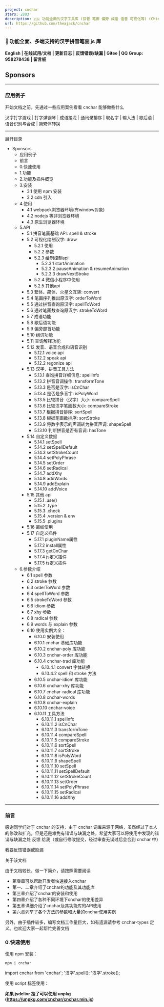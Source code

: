 ```yaml
---
project: cnchar
stars: 2883
description: 🇨🇳 功能全面的汉字工具库 (拼音 笔画 偏旁 成语 语音 可视化等) (Chinese character util)
url: https://github.com/theajack/cnchar
---
```


### 🚀 功能全面、多端支持的汉字拼音笔画 js 库

**English | 在线试用/文档 | 更新日志 | 反馈错误/缺漏 | Gitee | QQ Group: 958278438 | 留言板**

Sponsors
--------

* * *

### 应用例子

开始文档之前，先通过一些应用案例看看 cnchar 能够做些什么

汉字打字游戏 | 打字弹钢琴 | 成语接龙 | 通讯录排序 | 取名字 | 输入法 | 歇后语 | 语音识别与合成 | 简繁体转换

* * *

展开目录

-   Sponsors
    -   应用例子
    -   前言
    -   0.快速使用
    -   1.功能
    -   2.功能及插件概览
    -   3.安装
        -   3.1 使用 npm 安装
        -   3.2 cdn 引入
    -   4.使用
        -   4.1 webpack浏览器环境(有window对象)
        -   4.2 nodejs 等非浏览器环境
        -   4.3 原生浏览器环境
    -   5.API
        -   5.1 拼音笔画基础 API: spell & stroke
        -   5.2 可视化绘制汉字: draw
            -   5.2.1 使用
            -   5.2.2 参数
            -   5.2.3 绘制控制api
                -   5.2.3.1 startAnimation
                -   5.2.3.2 pauseAnimation & resumeAnimation
                -   5.2.3.3 drawNextStroke
            -   5.2.4 微信小程序中使用
            -   5.2.5 其他api
        -   5.3 繁体、简体、火星文互转: convert
        -   5.4 笔画序列推出原汉字: orderToWord
        -   5.5 通过拼音查询原汉字: spellToWord
        -   5.6 通过笔画数查询原汉字: strokeToWord
        -   5.7 成语功能
        -   5.8 歇后语功能
        -   5.9 偏旁部首功能
        -   5.10 组词功能
        -   5.11 查询解释功能
        -   5.12 发音、语音合成和语音识别
            -   5.12.1 voice api
            -   5.12.2 speak api
            -   5.12.2 regonize api
        -   5.13 汉字、拼音工具方法
            -   5.13.1 查询拼音详细信息: spellInfo
            -   5.13.2 拼音音调操作: transformTone
            -   5.13.3 是否是汉字: isCnChar
            -   5.13.4 是否是多音字: isPolyWord
            -   5.13.5 比较拼音（汉字）大小: compareSpell
            -   5.13.6 比较汉字笔画数大小: compareStroke
            -   5.13.7 根据拼音排序: sortSpell
            -   5.13.8 根据笔画数排序: sortStroke
            -   5.13.9 将数字表示的声调转为拼音声调: shapeSpell
            -   5.13.10 判断拼音是否有音调: hasTone
        -   5.14 自定义数据
            -   5.14.1 setSpell
            -   5.14.2 setSpellDefault
            -   5.14.3 setStrokeCount
            -   5.14.4 setPolyPhrase
            -   5.14.5 setOrder
            -   5.14.6 setRadical
            -   5.14.7 addXhy
            -   5.14.8 addWords
            -   5.14.9 addExplain
            -   5.14.10 addVoice
        -   5.15 其他 api
            -   5.15.1 .use()
            -   5.15.2 .type
            -   5.15.3 .check
            -   5.15.4 .version & env
            -   5.15.5 .plugins
        -   5.16 离线使用
        -   5.17 自定义插件
            -   5.17.1 pluginName属性
            -   5.17.2 install属性
            -   5.17.3 getCnChar
            -   5.17.4 js定义插件
            -   5.17.5 ts定义插件
    -   6.参数介绍
        -   6.1 spell 参数
        -   6.2 stroke 参数
        -   6.3 orderToWord 参数
        -   6.4 spellToWord 参数
        -   6.5 strokeToWord 参数
        -   6.6 idiom 参数
        -   6.7 xhy 参数
        -   6.8 radical 参数
        -   6.9 words 与 explain 参数
        -   6.10 使用实例大全：
            -   6.10.0 安装使用
            -   6.10.1 cnchar 基础库功能
            -   6.10.2 cnchar-poly 库功能
            -   6.10.3 cnchar-order 库功能
            -   6.10.4 cnchar-trad 库功能
                -   6.10.4.1 convert 字体转换
                -   6.10.4.2 spell 和 stroke 方法
            -   6.10.5 cnchar-idiom 库功能
            -   6.10.6 cnchar-xhy 库功能
            -   6.10.7 cnchar-radical 库功能
            -   6.10.8 cnchar-words
            -   6.10.8 cnchar-explain
            -   6.10.10 cnchar-voice
            -   6.10.11 工具方法
                -   6.10.11.1 spellInfo
                -   6.10.11.2 isCnChar
                -   6.10.11.3 transformTone
                -   6.10.11.4 compareSpell
                -   6.10.11.5 compareStroke
                -   6.10.11.6 sortSpell
                -   6.10.11.7 sortStroke
                -   6.10.11.8 isPolyWord
                -   6.10.11.9 shapeSpell
                -   6.10.11.10 setSpell
                -   6.10.11.11 setSpellDefault
                -   6.10.11.12 setStrokeCount
                -   6.10.11.13 setOrder
                -   6.10.11.14 setPolyPhrase
                -   6.10.11.15 setRadical
                -   6.10.11.16 addXhy

* * *

### 前言

感谢同学们对于 cnchar 的支持，由于 cnchar 词库来源于网络，虽然经过了本人的修改和扩充，但是还是难免有错误与缺漏之处，希望大家可以将使用中发现的错误与缺漏之处 反馈 给我（或自行修改提交，经过审查无误过后会合到 cnchar 中）

我要反馈错误或缺漏

关于该文档

由于文档较长，做一下简介，请按照需要阅读

-   第零章可以帮助开发者快速接入cnchar
-   第一、二章介绍了cnchar的功能及其功能库
-   第三章介绍了cnchar的安装和使用
-   第四章介绍了各种不同环境下cnchar的使用差异
-   第五章详细介绍了cnchar及其功能库的API使用
-   第六章列举了各个方法的参数和大量的cnchar使用实例

另外，由于插件较多，编写文档工作量巨大，如有遗漏请参考 cnchar-types 定义。也欢迎大家一起帮忙完善文档

### 0.快速使用

使用 npm 安装：

```
npm i cnchar
```

import cnchar from 'cnchar';
'汉字'.spell();
'汉字'.stroke();

使用 script 标签使用：

**如果 jsdelivr 挂了可以使用 unpkg (https://unpkg.com/cnchar/cnchar.min.js)**

<script src\="https://fastly.jsdelivr.net/npm/cnchar/cnchar.min.js"\></script\>
<script\>
    '汉字'.spell();
    '汉字'.stroke();
</script\>

更多详细使用示例 | 参数详细介绍

### 1.功能

1.  获取 **汉字拼音** ，支持首字母、大小写、数组分割、备选 **多音字** 等功能
2.  支持 **多音词**、**拼音音调**
3.  获取汉字 **笔画数** 、**笔画顺序** 、笔画详细名称
4.  支持可视化 **绘制汉字笔画** 、多种绘制模式可选
5.  支持 **语音合成** 和 **语音识别**
6.  支持 **汉字组词** 和 **汉字解释**
7.  支持 **简体字** 、 **繁体字** 、 **火星文** 互转
8.  支持 **查找** 某拼音的所有 **汉字** ，繁体字，多音字
9.  支持 **查找** 指定笔画数的所有 **汉字** ，繁体字
10.  支持 **根据笔画顺序查询** 汉字
11.  支持 **查询拼音的信息**，包含声母、韵母、音调、音调位置的等
12.  支持 **繁体字** 拼音、笔画数及以上所有功能，实现和简体字一样的功能
13.  支持 **成语** 查询功能，可以按照汉字、拼音（声调）、笔画数查询成语
14.  支持 **歇后语** 查询功能，支持模糊查询
15.  支持 **偏旁部首** 查询功能
16.  支持 **随机生成** 拼音、汉字、词语、成语、歇后语、中文名字
17.  支持 **汉字编码查询** 、 **汉字信息查询**
18.  支持 **拼音输入法**、**五笔输入法**、支持联想输入
19.  支持 **自定义插件**，独立简单的接入方式，完整使用cnchar所有功能
20.  支持 **自定义** 拼音笔画等数据，使用更灵活
21.  对于部分大词典，支持 **离线使用**、**自定义部署**
22.  提供汉字工具方法，方便开发者更便捷高效地 **操作拼音和汉字**
23.  **体积小**，min 版本仅 75 kb，zip 版本 50 kb (含有大量汉字拼音字典)
24.  **多端可用**，可用于 **浏览器、nodejs、小程序/小游戏、ReactNative/Weex/Uniapp/Electron、webpack**...，支持所有 js 能运行的环境
25.  **typescript**，主库及所有插件库均使用typescript开发
26.  丰富的配置，按功能拆分成插件，按需取用
27.  支持 **IE9**及以上版本

### 2.功能及插件概览

考虑到不同的需求，cnchar 的功能被拆分到以下多个插件库中，方便开发者按需取用：

名称

描述

功能

支持版本

node支持

小程序

cnchar

主 js 库，其他三个库依赖于这个库

含有简体字拼音、多音字、音调、笔画数等功能

\--

是

是

cnchar-poly

多音词库

含有识别多音词功能

\--

是

是

cnchar-order

笔画顺序库

含有识别笔画顺序、笔画名称、笔画形状等功能

\--

是

是

cnchar-trad

繁体字库

支持繁体、火星、简体互转，支持繁体拼音笔画多音字全功能

\--

是

是

cnchar-draw

绘制笔画库

支持可视化绘制汉字，该库可脱离cnchar使用，该库仅在浏览器环境下可用

2.1+

否

部分

cnchar-idiom

成语库

支持成语查询等功能

2.2+

是

是

cnchar-xhy

歇后语库

支持歇后语查询等功能

2.2+

是

是

cnchar-radical

偏旁部首库

支持查询汉字偏旁部首

2.2.5+

是

是

cnchar-words

汉字组词库

支持根据单个或多个汉字查询词组

3.1.0+

是

是

cnchar-explain

汉字解释库

支持查询汉字含义

3.1.0+

是

是

cnchar-voice

语音识别和语音合成

支持对中文进行发音与合成

3.1.0+

否

部分

cnchar-data

离线词典库

用以支持部分插件库的离线使用及自定义部署

3.1.0+

是

是

cnchar-random

随机库

随机生成拼音、汉字、词语、成语、歇后语

3.2.0+

是

是

cnchar-input

输入法支持

支持拼音和五笔输入法结果

3.2.0+

是

是

cnchar-code

汉字编码库

汉字编码查询

3.2.0+

是

是

cnchar-info

汉字信息查询

用于查询汉字信息

3.2.0+

是

是

cnchar-name

中文名信息

用于随机生成名字等功能

3.2.0+

是

是

以下插件库文档不在本readme中维护，请参考以下地址 或前往 在线文档：

1.  cnchar-random
2.  cnchar-input
3.  cnchar-code
4.  cnchar-info
5.  cnchar-name

### 3.安装

#### 3.1 使用 npm 安装

安装基础库：

```
npm i cnchar
```

安装附加功能库：

```
npm i cnchar-poly cnchar-order cnchar-trad cnchar-draw cnchar-idiom cnchar-xhy cnchar-radical cnchar-words cnchar-explain cnchar-voice cnchar-random cnchar-code cnchar-input cnchar-info cnchar-name
```

当然您也可以按需安装其中的几个，插件库也都可以脱离cnchar独立安装使用，不过部分仓库功能强依赖于cnchar， 如 cnchar-poly cnchar-order cnchar-trad

或者您可以通过安装`cnchar-all`来使用完整功能，这个库引用了上面的所有插件库

```
npm i cnchar-all
```

#### 3.2 cdn 引入

**如果 jsdelivr 挂了可以使用 unpkg (https://unpkg.com/cnchar/cnchar.min.js)**

<script src\="https://fastly.jsdelivr.net/npm/cnchar/cnchar.min.js"\></script\>
<script src\="https://fastly.jsdelivr.net/npm/cnchar-poly/cnchar.poly.min.js"\></script\>
<script src\="https://fastly.jsdelivr.net/npm/cnchar-order/cnchar.order.min.js"\></script\>
<script src\="https://fastly.jsdelivr.net/npm/cnchar-trad/cnchar.trad.min.js"\></script\>
<script src\="https://fastly.jsdelivr.net/npm/cnchar-draw/cnchar.draw.min.js"\></script\>
<script src\="https://fastly.jsdelivr.net/npm/cnchar-idiom/cnchar.idiom.min.js"\></script\>
<script src\="https://fastly.jsdelivr.net/npm/cnchar-xhy/cnchar.xhy.min.js"\></script\>
<script src\="https://fastly.jsdelivr.net/npm/cnchar-radical/cnchar.radical.min.js"\></script\>
<script src\="https://fastly.jsdelivr.net/npm/cnchar-words/cnchar.words.min.js"\></script\>
<script src\="https://fastly.jsdelivr.net/npm/cnchar-explain/cnchar.explain.min.js"\></script\>
<script src\="https://fastly.jsdelivr.net/npm/cnchar-voice/cnchar.voice.min.js"\></script\>
<script src\="https://fastly.jsdelivr.net/npm/cnchar-random/cnchar.random.min.js"\></script\>
<script src\="https://fastly.jsdelivr.net/npm/cnchar-code/cnchar.code.min.js"\></script\>
<script src\="https://fastly.jsdelivr.net/npm/cnchar-input/cnchar.input.min.js"\></script\>
<script src\="https://fastly.jsdelivr.net/npm/cnchar-info/cnchar.info.min.js"\></script\>
<script src\="https://fastly.jsdelivr.net/npm/cnchar-name/cnchar.name.min.js"\></script\>

或使用以下cdn，包含了以上所有插件库

<script src\="https://fastly.jsdelivr.net/npm/cnchar-all/cnchar.all.min.js"\></script\>

### 4.使用

#### 4.1 webpack浏览器环境(有window对象)

npm 安装好几个库之后：

// 请保证最先引入 cnchar 基础库，其他几个库顺序无所谓
import cnchar from 'cnchar';
import 'cnchar-poly';
// ... 其他插件请参考第二章 2. 功能及插件概览
// 插件请按需取用

console.log('汉字'.spell()); // prototype 方式调用
console.log(cnchar.spell('汉字')); // cnchar api 调用

浏览器环境下会在 `window` 对象上定义 `cnchar` 对象

#### 4.2 nodejs 等非浏览器环境

非浏览器环境下需要使用 `cnchar.use()` 方法加载功能库：

// 请保证最先引入 cnchar 基础库，其他几个库顺序无所谓
var cnchar \= require('cnchar');
var poly \= require('cnchar-poly');
// ... 其他插件请参考第二章 2. 功能及插件概览
// 插件请按需取用
// 注：cnchar-draw，cnchar-voice 在非浏览器环境下不可使用
cnchar.use(poly);

console.log('汉字'.spell()); // prototype 方式调用
console.log(cnchar.spell('汉字')); // cnchar api 调用

其他使用方式与浏览器环境一致

#### 4.3 原生浏览器环境

原生浏览器环境就需要使用 script 标签引入 js 文件：

<script src\="https://fastly.jsdelivr.net/npm/cnchar/cnchar.min.js"\></script\>
<script src\="https://fastly.jsdelivr.net/npm/cnchar-poly/cnchar.poly.min.js"\></script\>
<!--... 其他插件请参考第二章 2. 功能及插件概览-->
<script\>
    console.log('汉字'.spell()); // prototype 方式调用
    console.log(cnchar.spell('汉字')); // cnchar api 调用
</script\>

### 5.API

类型声明：cnchar-types

注：该章节仅介绍API用法，更多使用实例请参考第六章

#### 5.1 拼音笔画基础 API: spell & stroke

为了尽可能使 api 使用简单，该库设计了两个主要的非常简洁的 api，并保证调用方式一致：

// 获取汉字的拼音、多音词、音调等都集成在以下方法上
cnchar.spell(string\[,...args\]);
// 或
string.spell(\[...args\])

// 获取汉字的笔画、笔画顺序等都集成在以下方法上
cnchar.stroke(string\[,...args\]);
// 或
string.stroke(\[...args\])

该 api 设计一致，`string` 表示要处理的汉字字符串

关键在于可选参数的配置，参数配置将在第六章单独介绍

#### 5.2 可视化绘制汉字: draw

类型声明：cnchar.draw.d.ts

`cnchar-draw` 库用于支持在浏览器环境下可视化绘制汉字，所以该库仅在浏览器环境下可用。绘制模式有 normal,animation,stroke,test 四种模式可选。

##### 5.2.1 使用

使用方式如下：

cnchar.draw('你好', options); // options 为可选参数， 在5.2.2 种会详细介绍

运行结果如下：

该库支持脱离cnchar 独立使用

import draw from 'cnchar-draw';
draw('你好')

使用cdn引用时，会在window对向上暴露 `CncharDraw` 对象

##### 5.2.2 参数

draw 的参数比较繁多，首先需要理解的是，draw 分为四种绘制模式：

1.  normal: 常规绘制
2.  animation: 带有绘制动画，支持连续绘制、同时绘制、循环绘制
3.  stroke: 按汉字笔顺单步绘制
4.  test: 测试模式，用户可以在容器内绘制汉字，cnchar-draw会检测是否绘制正确

以下是 options 的所有可选参数及描述，使用详情请参考在线文档：

declare interface DrawOption {
    el?: string | HTMLElement; // 绘制的容器，支持选择器或dom，若是不填，会在body后append一个dom作为容器
    type?: DrawType; // 绘制模式，默认为normal
    clear?: boolean; // 绘制前是否清空容器 默认为true
    style?: { // 样式类
        backgroundColor?: string, // 默认为#fff
        showOutline?: boolean;//: true,
        showCharacter?: boolean;//: true,
        currentColor?: string;//: '#b44', // 仅在stroke模式下有效
        length?: number;//: 60,
        padding?: number;//: 5, // 数值, 默认 20。 画布的汉字和边缘之间的填充
        outlineColor?: string;//: '#ddd', // 十六进制字符, 默认 '#DDD'。
        strokeColor?: string;//: '#555', // 十六进制字符, 默认 '#555'。绘制每个笔划的颜色。
        radicalColor?: string;//: null, // 十六进制字符, 默认 null。 如果存在偏旁部首数据，则在笔划中绘制偏旁部首的颜色。 如果没有设置，激光将绘制与其他笔划相同的颜色。
        strokeFadeDuration?: number; //400
    },
    line?: { // 背景线条类
        lineStraight?: boolean;// : true,
        lineCross?: boolean;// : true,
        lineWidth?: number;// : 1,
        lineColor?: string;// : '#ddd',
        lineDash?: boolean;// : true,
        border?: boolean;// : true,
        borderWidth?: number;// : 1,
        borderColor?: string;// : '#ccc',
        borderDash?: boolean;// : false,
    },
    animation?: {
        strokeAnimationSpeed?: number;// : 1, // 数值, 默认 1。 绘制每个笔划的速度必须大于0。增加此数字可以更快地绘制笔划，减少绘制笔划的速度更慢。
        delayBetweenStrokes?: number;// : 1000, // 数值, 默认 1000。 动画进行中每个笔画之间的间隔时间（以毫秒为单位）。
        delayBetweenLoops?: number;// : 200, // 数值, 默认 2000。 循环动画时每个动画循环之间的时间（以毫秒为单位）。
        autoAnimate?: boolean;// : true,
        animateComplete?: Function;// : () => {},
        stepByStep?: boolean;// : true,
        loopAnimate?: boolean;// : false,
    },
    test?: {
        strokeHighlightSpeed?: number;// : 20, // 数值, 默认 20。 在测验中给出提示时突出显示每个笔划的速度必须大于0。增加此数字以突出显示更快，减少以突出显示更慢。
        highlightColor?: number;// : '#aaf', // 十六进制字符, 默认 '#AAF'。 用于在测验中突出显示的颜色。
        drawingColor?: number;// : '#333', // 十六进制字符, 默认 '#333'。 测验期间绘制的线条颜色。
        drawingWidth?: number;// : 4, // 数值, 默认 4。 进行测验时绘制的线条宽度。
        showHintAfterMisses?: number;// : 3, // 整数, 默认 3 中风高亮提示之前的未命中数被给予用户。 设置为 false 以禁用。 创建测验时也可以设置此项。
        highlightOnComplete?: number;// : true, // 布尔值, 默认 true。 控制当用户完成绘制整个字符时，测验是否会短暂突出显示字符。 创建测验时也可以设置此项。
        highlightCompleteColor?: number;// : null, // 十六进制字符, 默认 null。 在测验中突出显示字符时使用的颜色。 如果未设置，则将使用highlightColor。 仅当highlightOnComplete为true时才相关。
        onTestStatus?(args: TestStatus):void;// : null, // ({index, status, data})=>{}
    }
};

##### 5.2.3 绘制控制api

cnchar.draw 方法会返回一个 writer 对象

declare interface IWriter {
    option: IDrawOption;
    el: HTMLElement;
    type: TDrawType;
    text: Array<string\>;
    writers: Array<HanziWriter\>;
    startAnimation(): boolean;
    pauseAnimation(): void;
    resumeAnimation(): void;
    drawNextStroke(onComplete?: ()\=>void): boolean;
}

当 `drawType = animation` 时，以下几个api可以用户控制动画

绘制模式分为`连续绘制` 和 `单笔画绘制`，默认为连续绘制模式

单笔划绘制模式需要 `option.animation.autoAnimate = false` 且调用 `drawNextStroke` 方法

###### 5.2.3.1 startAnimation

当 `option.animation.autoAnimate = false` 时，调用该api可以开始绘制，且开启`动连续绘制模式`

const writer \= cnchar.draw('你好', {
    type: cnchar.draw.TYPE.ANIMATION,
    animation: {
        autoAnimate: false,
    }
});

writer.startAnimation();

###### 5.2.3.2 pauseAnimation & resumeAnimation

当处于 `连续绘制模式` 时，调用这两个api可以暂停绘制和恢复绘制

const writer \= cnchar.draw('你好', {
    type: cnchar.draw.TYPE.ANIMATION
});

writer.pauseAnimation();
writer.resumeAnimation();

###### 5.2.3.3 drawNextStroke

该 api 用于开启 **单笔绘制模式**

首先需要使用参数 `option.animation.autoAnimate = false`

const writer \= cnchar.draw('你好', {
    type: cnchar.draw.TYPE.ANIMATION,
    animation: {
        autoAnimate: false,
    }
});

writer.drawNextStroke(()\=>{
    // 当前笔画绘制完成的回调
});

##### 5.2.4 微信小程序中使用

该库由 HanziWriter 驱动，目前仅支持在web环境下使用，如需微信小程序使用请参考 hanzi-writer-miniprogram

##### 5.2.5 其他api

1.  绘制汉字绘制库中不存在的回调

cnchar.draw.onWordNotFound(word\=>{
    console.log(word);
});

#### 5.3 繁体、简体、火星文互转: convert

当引入 `cnchar-trad` 之后，cnchar 就具备了繁体、简体、火星文互转功能，使用 `cnchar.convert` 对象上的方法，你就可以使用这个功能

自从 v2.0.4 以后，cnchar 保留以下方法可供使用：

cnchar.convert.simpleToTrad(string); // 简体 => 繁体
cnchar.convert.simpleToSpark(string); // 简体 => 火星文
cnchar.convert.tradToSimple(string); // 繁体 => 简体
cnchar.convert.tradToSpark(string); // 繁体 => 火星文
cnchar.convert.sparkToSimple(string); // 火星文 => 简体
cnchar.convert.sparkToTrad(string); // 火星文 => 繁体

string.convertSimpleToTrad();
string.convertSimpleToSpark();
string.convertTradToSimple();
string.convertTradToSpark();
string.convertSparkToSimple();
string.convertSparkToTrad();

#### 5.4 笔画序列推出原汉字: orderToWord

当引入 `cnchar-order` 功能库(版本 2.0.2 及以上)之后，cnchar 就支持了根据笔画名称序列推出原汉字的功能，使用方式如下：

cnchar.orderToWord(orderNames\[,...args\]);

`orderNames` 是笔画名称序列

`args` 是参数列表，可选值有 `['match','matchorder','contain','start','array','simple']`, 使用 `cnchar.type.orderToWord` 可以查看可选值。 参数详细使用方法请参见第六章 orderToWord 参数

`orderNames` 可以是空格分隔的笔画名称字符串或笔画名称数组，可用的笔画名称可以通过以下 api 查看

var dict \= cnchar.orderToWord.orders; // dict 是一个包含所有笔画数的详细信息的json数据

笔画详细信息的如下，orderNames 只需要传入笔画名称即可，也就是下面 json 数据的 key 值

{
    卧钩: {shape: "㇃", letter: "y", sameLetterTo: "斜钩"}
    弯钩: {shape: "㇁", letter: "t"}
    捺: {shape: "㇏", letter: "l"}
    提: {shape: "㇀", letter: "i"}
    撇: {shape: "丿", letter: "s"}
    撇折: {shape: "𠃋", letter: "n"}
    撇点: {shape: "𡿨", letter: "m"}
    斜钩: {shape: "㇂", letter: "y", sameLetterTo: "卧钩"}
    横: {shape: "一", letter: "j"}
    横折: {shape: "𠃍", letter: "c"}
    横折弯: {shape: "㇍", letter: "v", sameLetterTo: "横折折"}
    横折折: {shape: "㇅", letter: "v", sameLetterTo: "横折弯"}
    横折折折: {shape: "㇎", letter: "q"}
    横折折折钩: {shape: "𠄎", letter: "w", sameLetterTo: "横撇弯钩"}
    横折折撇: {shape: "㇋", letter: "a"}
    横折提: {shape: "㇊", letter: "p"}
    横折钩: {shape: "𠃌", letter: "r"}
    横撇: {shape: "㇇", letter: "e", sameLetterTo: "横钩"}
    横撇弯钩: {shape: "㇌", letter: "w", sameLetterTo: "横折折折钩"}
    横斜钩: {shape: "⺄", letter: "o"}
    横钩: {shape: "乛", letter: "e", sameLetterTo: "横撇"}
    点: {shape: "丶", letter: "k"}
    点2: {shape: "㇀", letter: "d"}
    竖: {shape: "丨", letter: "f"}
    竖弯: {shape: "㇄", letter: "b"}
    竖弯钩: {shape: "乚", letter: "u"}
    竖折折: {shape: "𠃑", letter: "x", sameLetterTo: "竖折撇"}
    竖折折钩: {shape: "㇉", letter: "z"}
    竖折撇: {shape: "ㄣ", letter: "x", sameLetterTo: "竖折折"}
    竖提: {shape: "𠄌", letter: "h"}
    竖钩: {shape: "亅", letter: "g"}
}

展开笔画详情

名称

定义

形状

横折折撇

`a`

㇋

竖弯

`b`

㇄

横折

`c`

𠃍

点2

`d`

㇀

横斜钩

`o`

⺄

横

`j`

一

捺

`l`

㇏

横折钩

`r`

𠃌

竖

`f`

丨

竖钩

`g`

亅

点

`k`

丶

撇

`s`

丿

撇折

`n`

𠃋

竖折撇/竖折折

`x`

ㄣ

横折折折钩/横撇弯钩

`w`

𠄎

竖折折钩

`z`

㇉

提

`i`

㇀

弯钩

`t`

㇁

斜钩/卧钩

`y`

㇂

横折折/横折弯

`v`

㇅

横撇/横钩

`e`

㇇

横折提

`p`

㇊

横折折折

`q`

㇎

竖提

`h`

𠄌

撇点

`m`

𡿨

竖弯钩

`u`

乚

注：其中以下五对笔画没有进行区分，使用的是同样的字母表示： **卧钩 = 斜钩**、**横折弯 = 横折折**、**横折折折钩 = 横撇弯钩**、**横撇 = 横钩**、**竖折折 = 竖折撇**

以下是一个例子：

cnchar.orderToWord(\['横', '撇', '捺'\]);
// 等价于 
cnchar.orderToWord('横 撇 捺');
// 返回 "丈大"
cnchar.orderToWord(\['横', '撇', '捺'\], 'array');
// 返回 \["丈","大"\]
cnchar.orderToWord(\['横', '撇', '捺'\], 'start');
// 返回 "丈大太\*夯夸夺夼奁奄奈奋奔态奎耷套奢瓠鹩奪奮遼"
cnchar.orderToWord(\['横', '撇', '捺'\], 'start', 'simple');
// 返回 "丈大太\*夯夸夺夼奁奄奈奋奔态奎耷套奢瓠鹩"

如果输入的笔画不在 `cnchar.orderToWord.orders` 内，则该方法会打印一个错误提示哪些笔画有误，并返回一个空数组。

#### 5.5 通过拼音查询原汉字: spellToWord

`spellToWord` 方法用于根据拼音查询符合要求的汉字，用法如下：

cnchar.spellToWord(spell\[,...args\]);

例子：

cnchar.spellToWord('shàng'); // 返回 '上尚绱鞝'
cnchar.spellToWord('shàng', 'alltone'); // 返回 '上伤汤尚垧殇晌商绱觞赏墒熵裳傷湯殤鞝觴賞'
cnchar.spellToWord('shang4', 'alltone', 'trad'); // 返回 '傷湯殤鞝觴賞'
cnchar.spellToWord('lv2', 'simple'); // 返回 '驴闾榈'

注：

spell 表示拼音，可以使用音调字母或音调数标方式： 例：`shàng 等价于 shang4`

ü 可以使用 v 表示，例：`lü 等价于 lv`

#### 5.6 通过笔画数查询原汉字: strokeToWord

`strokeToWord` 方法用于根据笔画数查询符合要求的汉字，用法如下：

cnchar.strokeToWord(strokeCount\[,...args\]);

例子：

cnchar.strokeToWord(25); // 返回 '鬣馕囔戆攮纛饞躥顱籮蠻廳灣鑲鑰'
cnchar.strokeToWord(25, 'simple'); // 返回 '鬣馕囔戆攮纛'
cnchar.strokeToWord(1, 'array'); // 返回 \['一', '乙'\]

#### 5.7 成语功能

cnchar在2.2.0加入了成语功能，启用该功能需要安装 `cnchar-idiom` 功能库，该库可以独立于cnchar主库运行

使用方式如下：

cnchar.idiom(text: string | number | Array<string|number\>):Array<string\>;

看一个具体例子

// 根据汉字查询成语，末尾的空格可以省略
cnchar.idiom(\['五', '', '十', ''\]); // \['五风十雨', '五光十色'\]
// 根据笔画数查询成语，0表示匹配任意笔画，末尾的0可以省略
cnchar.idiom(\[4, 6, 2, 0\]); // \["不当人子", ... \]
// 根据拼音查询成语
cnchar.idiom('shang'); // \["伤风败化", "伤风败俗", ...\]
// 带音调
cnchar.idiom('shang4'); // \["上兵伐谋", "上不着天，下不着地", ... \]

使用cdn引用时，会在window对向上暴露 `CncharIdiom` 对象

#### 5.8 歇后语功能

cnchar在2.2.0加入了歇后语功能，启用该功能需要安装 `cnchar-xhy` 功能库，该库可以独立于cnchar主库运行

使用方式如下：

cnchar.xhy(text:string, ...xhyArgs: Array<xhyArg\>):Array<string\>;

看一个具体例子

// 精确查询
cnchar.xhy('大水冲了龙王庙'); // \['大水冲了龙王庙-自家人不识自家人', '大水冲了龙王庙-一家人不认一家人'\],
// 模糊查询
cnchar.xhy('大水', 'fuzzy'); // \['江河里长大水-泥沙俱下', '江河发大水-后浪推前浪', ... \]
// 只返回答案结果
cnchar.xhy('大水', 'fuzzy', 'answer');  // \['泥沙俱下', '后浪推前浪', ... \]
// 根据歇后语后一句查询
cnchar.xhy('上晃下摇', 'fuzzy', 'answer', 'second'); // \['醉汉过铁索桥', '扶着醉汉过破桥'\]

使用cdn引用时，会在window对向上暴露 `CncharXHY` 对象

#### 5.9 偏旁部首功能

cnchar在 2.2.5 加入了偏旁部首功能，启用该功能需要安装 `cnchar-radical` 功能库，该库可以独立于cnchar主库运行

且于 3.2.0 版本进行了升级，支持了查询汉字结构和偏旁笔画数

感谢 `kewell-tsao` 提供的 pr

使用方式如下：

cnchar.radical(text:string | Array<string\>): Array<{
    radical: string;
    struct: TStruct;
    radicalCount: number;
}\>

使用cdn引用时，会在window对向上暴露 `CncharRadical` 对象

#### 5.10 组词功能

cnchar 在 3.1.0 加入了组词功能，需要安装 `cnchar-words`, 具体使用如下

args 传入 trad 可以查询繁体字，但是依赖于安装了 cnchar-trad

cnchar.words(words: string, ...args: string\[\]): string\[\];

看一个具体例子

cnchar.words('你');
cnchar.words.addWords('你们好'); // 添加一个词组

具体参数请参考 words.d.ts

#### 5.11 查询解释功能

cnchar 在 3.1.0 加入了查询解释功能，需要安装 `cnchar-explain`, 具体使用如下

args 传入 trad 可以查询繁体字，但是依赖于安装了 cnchar-trad

cnchar.explain(words: string, ...args: string\[\]): string\[\];

看一个具体例子

cnchar.explain('你好');
cnchar.explain.addExplain('你好', '打招呼'); // 添加解释
cnchar.explain.addExplain({
    '你好': '打招呼'
});

具体参数请参考 explain.d.ts

#### 5.12 发音、语音合成和语音识别

cnchar 在 3.1.0 加入了发音、语音合成和语音识别功能, 需要安装 `cnchar-voice`,

##### 5.12.1 voice api

voice api用于发音单个和多个汉字发音，对于句子发音连续效果不佳，但是兼容性好，支持小程序使用

cnchar.voice(words: string, options: IVoiceOptions): IVoicePlayer;

具体参数请参考 voice.d.ts

##### 5.12.2 speak api

voice.speak 用于汉字语音合成，是借助于浏览器的 speechSynthesis api，兼容性不佳但是体验较好

该api需要在用户点击等事件后调用才会生效，且仅在https 或 localhost 中起作用

cnchar.voice.speak(text: string, options?: ISpeakOptions): SpeechSynthesisUtterance;

具体参数请参考 voice.d.ts

##### 5.12.2 regonize api

voice.regonize 用于汉字语音识别，是借助于浏览器的 SpeechRecognition api，兼容性不佳但是体验较好

该api需要在用户点击等事件后调用才会生效，且仅在https 或 localhost 中起作用

cnchar.voice.regonize(options?: IRecognizeOptions): any;

具体参数请参考 voice.d.ts

#### 5.13 汉字、拼音工具方法

cnchar 将库内部使用的一些操作拼音和汉字的方法整理暴露出来，方便开发者便捷高效的操作拼音和汉字

##### 5.13.1 查询拼音详细信息: spellInfo

`spellInfo` 方法用于查询拼音的详细信息，用法如下：

cnchar.spellInfo(spell);

例子：

cnchar.spellInfo('Shàng');
/\*
// 返回值与含义如下
{
    spell: 'shang', // 无音调拼音 
    initial: 'sh', // 声母
    final: 'ang', // 韵母
    tone: 4, // 音调
    index: 3 // 音调位置
},
\*/

除此之外，`spellInfo` 上含有 `initials` 和 `tones` 两个属性，分别表示，所有可用的声母和音调：

cnchar.spellInfo.initials;
// \['b', 'p', 'm', 'f', 'd', 't', 'n', 'l', 'g', 'k', 'h', 'j', 'q', 'x', 'zh', 'ch', 'sh', 'r', 'z', 'c', 's', 'y', 'w'\]
cnchar.spellInfo.tones;
// \['ā', 'á', 'ǎ', 'à', 'ō', 'ó', 'ǒ', 'ò', 'ē', 'é', 'ě', 'è', 'ī', 'í', 'ǐ', 'ì', 'ū', 'ú', 'ǔ', 'ù', 'ǖ', 'ǘ', 'ǚ', 'ǜ', '\*', 'ń', 'ň', 'ǹ'\]
// n 的一声使用 \* 代替

##### 5.13.2 拼音音调操作: transformTone

`transformTone` 方法用于将有音调拼音转换为无音调拼音，且可以获取音调位置和声调

使用方式如下：

cnchar.transformTone(spell: string, tone?: boolean, type?: 'low' | 'up');
/\* 返回值
{
    spell: string; // 转换后的拼音
    tone: toneType; // 声调
    index: number; // 音调位置
    isTrans: boolean; // 是否是经过转换的比如 lv2 -> lǘ
}
\*/

tone 为可选参数，表示返回值spell是否需要带上声调，默认为 false

type 为可选参数，表示返回值spell设置大小写，默认为 'low'

transformTone spell参数 支持使用 v 代替 ü，支持使用末尾带数字表示声调，比如 `lv 等价于 lü` `shang4 等价于 shàng`

##### 5.13.3 是否是汉字: isCnChar

`isCnChar` 方法用于判断字符串是否全部是汉字

cnchar.isCnChar(word: string): boolean;

##### 5.13.4 是否是多音字: isPolyWord

`isPolyWord` 方法用于判断一个字符是否是汉字

cnchar.isPolyWord(word: string): boolean;

##### 5.13.5 比较拼音（汉字）大小: compareSpell

`compareSpell` 方法用于按照拼音比较拼音或汉字的大小，可用于通讯录姓名拼音排序等场景

该方法支持按照拼音和声调比较，如需排序可以参考 `sortSpell` 方法

cnchar.compareSpell(spell1: string, spell2: string, tone?: boolean);

tone参数表示是否需要按照音调比较，默认为false

该方法返回一个字符串，'more', 'less', 'even' 分别表示 spell1 大于、小于、等于 spell2

例

cnchar.compareSpell('ao', 'ai') // 返回 'more' 因为 o 排在 i 之后
cnchar.compareSpell('奥', 'ai') // 返回 'more'

##### 5.13.6 比较汉字笔画数大小: compareStroke

`compareStroke` 方法用于按照笔画数比较汉字大小，可用于按照姓名首个汉字笔画排序等场景，排序可以参考 `sortStroke` 方法

cnchar.compareStroke(stroke1: string, stroke2: string);

该方法支持输入汉字或数字，汉字可以输入多个

该方法返回一个字符串，'more', 'less', 'even' 分别表示 stroke1 大于、小于、等于 stroke2

例子：

cnchar.compareStroke('你', '好') // 返回 'more'
cnchar.compareStroke(20, '好') // 返回 'more'
cnchar.compareStroke('一个', '好') // 返回 'less'

##### 5.13.7 根据拼音排序: sortSpell

`sortSpell` 方法用于按照拼音排序汉字或拼音，支持输入数组或字符串，支持按照声调排序、支持倒序

cnchar.sortSpell(spells:Array<string\> | string, ...args?: Array<'tone'|'desc'\>): Array<string\> | string;

spells参数可以是数组或字符串

当为数组时，数组元素可以时汉字或拼音，返回的是数组

当为字符串时，字符串必须全部是汉字，返回的是字符串

该方法可选参数有两个，'tone' 表示按照音调排序，'desc' 表示倒序，默认不区分声调且升序。请看一些例子

cnchar.sortSpell(\['你', '好', '吗'\]) // \['好', '吗', '你'\]
cnchar.sortSpell('你好吗') // '好吗你'
cnchar.sortSpell('拼品频爱', 'tone', 'desc') // '品频拼爱'

##### 5.13.8 根据笔画数排序: sortStroke

`sortStroke` 方法用于按照笔画数排序汉字

cnchar.sortStroke(strokes:Array<string|number\> | string, desc?: 'desc'): Array<string\> | string;

strokes参数可以是数组或字符串

当为数组时，数组元素可以时汉字或数字，返回的是数组

当为字符串时，字符串必须全部是汉字，返回的是字符串

该方法有一个可选参数，'desc' 表示倒序，默认升序。请看一些例子

cnchar.sortStroke(\['一', '三', '二'\]) // \['一', '二', '三'\]
cnchar.sortStroke(\['一', '三', 2\]) // \['一', 2, '三'\],
cnchar.sortStroke('一三二', 'desc') // '三二一'

##### 5.13.9 将数字表示的声调转为拼音声调: shapeSpell

`shapeSpell` 将数字表示的声调转为拼音声调

如 `lv2` 会被转换成 `lǘ`，`ta1` 会被转换成 `tā`， 方便用户输入

reverse 参数表示开启反向转换 `lǘ` => `lv2`

cnchar.shapeSpell(spell: string, reverse?: boolean): string;

##### 5.13.10 判断拼音是否有音调: hasTone

cnchar.hasTone(spell: string): boolean;

#### 5.14 自定义数据

由于 cnchar 数据来源于网络，虽然经过了大量修改，但是还是难免会有错漏

所以 cnchar 提供了修改默认数据的api，方便开发者修改与添加数据

##### 5.14.1 setSpell

设置拼音数据

cnchar.setSpell(word: string, spell: string): void;
cnchar.setSpell(json: {\[key: string\]: string}): void;

##### 5.14.2 setSpellDefault

设置多音字的默认读音

cnchar.setSpellDefault(word: string, spell: string): void;
cnchar.setSpellDefault(json: {\[key: string\]: string}): void;

##### 5.14.3 setStrokeCount

设置汉字笔画数

cnchar.setStrokeCount(word: string, count: number): void;
cnchar.setStrokeCount(json: {\[key: string\]: number}): void;

##### 5.14.4 setPolyPhrase

设置多音词的读音， 依赖 `cnchar-poly` 库

cnchar.setPolyPhrase(word: string, spell: string): void;
cnchar.setPolyPhrase(json: {\[key: string\]: string}): void;

##### 5.14.5 setOrder

设置汉字笔顺， 依赖 `cnchar-order` 库

添加的笔顺必须是字母，详情对应关系参见 stroke-table

cnchar.setOrder(word: string, order: string): void;
cnchar.setOrder(json: {\[key: string\]: string}): void;

##### 5.14.6 setRadical

设置汉字偏旁部首， 依赖 `cnchar-radical` 库

cnchar.radical.setRadical(word: string, radical: IRadicalResult): void;
cnchar.radical.setRadical(json: {\[key: string\]: IRadicalResult}): void;

##### 5.14.7 addXhy

添加歇后语， 依赖 `cnchar-xhy` 库

cnchar.xhy.addXhy(args: Array<Array<string\> | string\>): void;
cnchar.xhy.addXhy(xhyHead: string, xhyTail: string): void;

##### 5.14.8 addWords

添加词组， 依赖 `cnchar-words` 库

cnchar.words.addWords(words: string | string\[\]): void;

##### 5.14.9 addExplain

添加解释， 依赖 `cnchar-explain` 库

cnchar.explain.addExplain(json: Json<string\>): void;
cnchar.explain.addExplain(words: string, explain: string): void;

##### 5.14.10 addVoice

添加发音， 依赖 `cnchar-voice` 库

cnchar.voice.addVoice(json: Json<string\>): void;
cnchar.voice.addVoice(words: string, url: string): void;

其他自定义数据api

#### 5.15 其他 api

##### 5.15.1 .use()

这个 api 的功能是显式启用 其他插件库

cnchar.use(...libs);

这个启用在非浏览器环境（比如 nodejs 等）中是必须的，使用如下：

// 请保证最先引入 cnchar 基础库，其他插件库顺序无所谓
var cnchar \= require('cnchar');
var xxx \= require('cnchar-xxx');
cnchar.use(xxx);

在浏览器环境中则无需调用：

// 请保证最先引入 cnchar 基础库，其他几个库顺序无所谓
import cnchar from 'cnchar';
import 'cnchar-xxx';

##### 5.15.2 .type

type 对象用户获取当前可用的 `spell` 、 `stroke` 、 `orderToWord` 、`spellToWord`、`strokeToWord`、`idiom`、 `xhy`、`radical`, `words`, `explain` 参数类型：

var spellArg \= cnchar.type.spell;
var strokeArg \= cnchar.type.stroke;
var orderToWordArg \= cnchar.type.orderToWord;
var spellToWordArg \= cnchar.type.spellToWord;
var strokeToWordArg \= cnchar.type.strokeToWord;
var xhyArg \= cnchar.type.xhy;
var radicalArg \= cnchar.type.radical;
var wordsArg \= cnchar.type.words;
var explainArg \= cnchar.type.explain;

spellArg 最多可用值： `['array', 'low', 'up', 'first', 'poly', 'tone', 'simple', 'flat']`

strokeArg 最多可用值：`['letter', 'shape', 'count', 'name', 'detail', 'array', 'order', 'simple']`

orderToWordArg 最多可用值： `['match','matchorder','contain','start','array','simple']`

spellToWordArg 最多可用值： `['simple','trad','poly','alltone','array']`

strokeToWordArg 最多可用值： `['simple','trad','array']`

xhyArg 最多可用值： `['fuzzy','answer','second']`

radicalArg 最多可用值： `['array', 'trad']`

wordsArg 最多可用值： `['trad']`

explainArg 最多可用值： `['trad']`

以上值皆为 json

具体用法第六章讲到

##### 5.15.3 .check

该值是一个 布尔类型，用于控制是否开启参数校验，默认值为 true

参数校验能够对 `spell` 和 `stroke` 传入的参数进行检查，在控制台显示 `无效·`，`忽略`和`冗余`的参数

cnchar.check \= false; // 关闭参数校验

##### 5.15.4 .version & env

获取当前版本：

var version \= cnchar.version;
var env \= cnchar.env;

##### 5.15.5 .plugins

当前使用的功能库列表

var plugins \= cnchar.plugins; // array 类型

可以使用 hasPlugin api 来判断是否引入了某插件

cnchar.hasPlugin('draw')

#### 5.16 离线使用

cnchar-voice, cnchar-draw, cnchar-explain 由于使用了大量的在线词典和资源

所以没有跟随npm包一起下载到本地，而是使用cdn方式动态加载

cnchar 在 3.1.0 版本新增了 cnchar-data 用于帮助用于单独下载数据仓库，以支持离线使用和自定义部署。

具体使用请参考 cnchar-data

另外 voice, draw, explain 三个仓库也支持独立 setResourceBase

具体请参考 cnchar-types

#### 5.17 自定义插件

cnchar 采用的是独立的插件形式，定义一个 cnchar 插件非常简单且不依赖任何第三方包，并且通过 cnchar 注入，可以访问到任何 cnchar 和其他插件的方法

cnchar 所有现有插件都会携带有 dict属性用来暴露内部的字典，以方便其他插件可以直接使用，具体请参考插件声明

##### 5.17.1 pluginName属性

一个 cnchar 插件只有一个必选属性 pluginName

表示插件名称，cnchar.use 插件之后，会注入到 cnchar.plugins 中，且插件对象会被挂载到 cnchar 上

cnchar 所有现有插件都会携带有 dict属性用来暴露内部的字典，以方便其他插件可以直接使用

##### 5.17.2 install属性

install 是一个方法，cnchar.use 插件之后， cnchar对象会调用install方法，并将cnchar对象作为回调带入插件中，**可以通过cnchar对象访问cnchar和其他插件方法**

##### 5.17.3 getCnChar

插件被安装成功之后，会注入一个 getCnChar 到插件上，可以获取到cnchar对象

其他插件属性可以参考 common.d.ts

##### 5.17.4 js定义插件

export default {
    pluginName: 'custom',
    install (cnchar) {
        console.log(cnchar);
    },
    version: '0.0.1',
    log: () \=> console.log('hello cnchar-plugin!');
}

##### 5.17.5 ts定义插件

如果使用ts，则可以安装 `cnchar-types` 来添加cnchar声明，当然这不是必须的

推荐使用 cnchar-types, 首先需要安装 `cnchar-types`

```
npm i cnchar-types
```

import ICnChar, {IPlugin} from 'cnchar-types';

const plugin: IPlugin \= {
    pluginName: 'custom',
    install (cnchar: ICnChar) {
        console.log(cnchar);
    },
    version: '0.0.1',
    log: () \=> console.log('hello cnchar-plugin!');
};

declare module 'cnchar-types/main/index' {
    interface ICnChar {
        custom: {
            pluginName: 'custom';
            version: string;
            log: () \=> void;
        };
    }
}

export default plugin;

不使用 cnchar-types

const plugin: {
    pluginName: string;
    install: (cnchar: any) \=> any;
} \= {
    pluginName: 'custom',
    install (cnchar: any) {
        console.log(cnchar);
    },
    version: '0.0.1',
    log: () \=> console.log('hello cnchar-plugin!');
};
export default plugin;

### 6.参数介绍

#### 6.1 spell 参数

参数调用如下，所有 arg 参数都是可选的

cnchar.spell(string,arg1,arg2,...);
string.spell(arg1,arg2,...)

arg 参数信息如下：

参数

作用

是否默认

依赖库

备注

array

返回数组

否

\--

\--

first

返回拼音首字母

否

\--

\--

up

将结果全部大写

否

\--

\--

low

将结果全部小写

否

\--

会被 up 参数覆盖

poly

使用候选多音字

否

\--

\--

tone

启用音调

否

\--

\--

simple

是否禁用繁体字的拼音功能

否

cnchar-trad

使用 cnchar-trad 之后，默认对繁体字拼音进行转换，该参数用于禁用繁体字拼音

flat

是否扁平化拼音

否

\--

将拼音返回值扁平化处理，lǘ => lv2

#### 6.2 stroke 参数

参数调用如下，所有 arg 参数都是可选的

cnchar.stroke(string,arg1,arg2,...);
string.stroke(arg1,arg2,...);

arg 参数信息如下：

参数

作用

是否默认

依赖库

备注

array

返回数组

否

\--

使用 cnchar-order 且启用 order 参数后该参数被忽略

order

启用笔画顺序

否

cnchar-order

\--

letter

使用笔画顺序字母序列

是

cnchar-order

当启用 order 后，该值是默认值

detail

使用笔画顺序详情作为返回值，每个汉字对应一个 json

否

cnchar-order

优先级小于 letter

shape

使用笔画形状作为返回值

否

cnchar-order

优先级小于 detail

name

使用笔画名称作为返回值

否

cnchar-order

优先级小于 shape

count

使用笔画数作为返回值

否

cnchar-poly

优先级小于 name

simple

是否禁用繁体字的笔画功能

否

cnchar-trad

使用 cnchar-trad 之后，默认对繁体字启用笔画功能，该参数用于禁用繁体字笔画功能

#### 6.3 orderToWord 参数

参数调用如下，所有 arg 参数都是可选的

cnchar.orderToWord(orders,arg1,arg2,...);

arg 参数信息如下：

参数

作用

是否默认

依赖库

备注

match

匹配含有笔序中所有笔画的汉字

否

\--

\--

matchorder

匹配含有笔序中所有笔画的汉字前先后顺序一致

否

\--

\--

contain

匹配含有该笔序的汉字

否

\--

\--

start

匹配所有以该笔序开头的汉字

否

\--

\--

array

返回符合条件的数组，默认返回的是字符串

否

\--

\--

simple

禁用繁体字

否

cnchar-trad

该参数仅在引入了 `cnchar-trad` 后有效

关于匹配参数，优先级为 **match > matchorder > contain > start > 默认**

不含有匹配参数时表示使用全匹配，即汉字笔画数与传入的 orders 完全一致

#### 6.4 spellToWord 参数

参数调用如下，所有 arg 参数都是可选的

cnchar.spellToWord(spell,arg1,arg2,...);

spell 表示拼音，可以使用音调字母或音调数标方式： 例：`shàng 等价于 shang4`

ü 可以使用 v 表示，例：`lü 等价于 lv`

arg 参数信息如下：

参数

作用

是否默认

依赖库

备注

simple

仅匹配简体字

否

\--

\--

trad

仅匹配繁体字

否

cnchar-trad

该参数仅在引入了 `cnchar-trad` 后有效

poly

仅匹配多音字

否

\--

\--

alltone

匹配该拼音所有音调的汉字

否

\--

没有音调的拼音表示轻声

array

返回符合条件的数组，默认返回的是字符串

否

\--

\--

注：`simple`与`trad`参数若是都不存在，则当引入`cnchar-trad`时会同时匹配繁简体，没有引入`cnchar-trad`时则只匹配简体

#### 6.5 strokeToWord 参数

参数调用如下，count表示笔画数，所有 arg 参数都是可选的

cnchar.strokeToWord(count,arg1,arg2,...);

参数

作用

是否默认

依赖库

备注

simple

仅匹配简体字

否

\--

\--

trad

仅匹配繁体字

否

cnchar-trad

该参数仅在引入了 `cnchar-trad` 后有效

array

返回符合条件的数组，默认返回的是字符串

否

\--

\--

注：`simple`与`trad`参数若是都不存在，则当引入`cnchar-trad`时会同时匹配繁简体，没有引入`cnchar-trad`时则只匹配简体

#### 6.6 idiom 参数

参数调用如下，value表示查询对象，可以试拼音汉字笔画数

cnchar.idiom(value);

#### 6.7 xhy 参数

参数调用如下，value表示歇后语查询对象，可以是歇后语的第一句或第二句，所有 arg 参数都是可选的

cnchar.xhy(value,arg1,arg2,...);

参数

作用

是否默认

依赖库

备注

fuzzy

是否支持模糊查询

否

\--

是否包含输入的字符串

answer

是否只输出答案

否

\--

默认是输出整句歇后语

second

是否是根据歇后语后一句查询

否

\--

\--

#### 6.8 radical 参数

参数调用如下，value表示需要查询偏旁的汉字，可以是字符串或数组

如果引用了 cnchar-trad, 则会自动识别繁体字

cnchar.radical(value);

#### 6.9 words 与 explain 参数

cnchar.words(value,arg1,arg2,...);
cnchar.explain(value,arg1,arg2,...);

参数

作用

是否默认

依赖库

备注

trad

开启繁体字识别

否

cnchar-trad

开启繁体字识别

#### 6.10 使用实例大全：

##### 6.10.0 安装使用

npm 方式

```
npm i cnchar
```

import cnchar from 'cnchar';
// do something

script 标签引用 方式

<script src\="https://fastly.jsdelivr.net/gh/theajack/cnchar/dist/cnchar.latest.min.js"\></script\>
<script\>
    // do something
</script\>

##### 6.10.1 cnchar 基础库功能

//spell 功能
'测试'.spell(); // 返回 'CeShi'
'测试'.spell('up'); // 返回 'CESHI'
'测试'.spell('low'); // 返回 'ceshi'
'测试'.spell('first'); // 返回 'CS'
'测试'.spell('first', 'low'); // 返回 'cs'
'测试'.spell('array'); // 返回 \['Ce','Shi'\]
'测试'.spell('array', 'first', 'low'); // 返回 \['c','s'\]
'测试'.spell('tone'); // 返回 'CèShì'
'长大了'.spell('poly'); // 返回 '(Zhang|Chang)(Da|Dai)(Le|Liao)'

//stroke 功能
'测'.stroke(); // 返回 9
'测试'.stroke(); // 返回 17
'测试'.stroke('array'); // 返回 \[9,8\]

//spellToWord 功能
cnchar.spellToWord('shàng'); // 返回 "上尚绱"
cnchar.spellToWord('lv2'); // 返回 "驴闾榈"

//strokeToWord 功能
cnchar.strokeToWord(2); // 返回 "丁七乃乜九了二人亻儿入八冂几凵刀刁力勹"

备注：

1.  string.spell(...arg)方法等价于 `cnchar.spell(string,...args)`
2.  string.stroke(...arg)方法等价于 `cnchar.stroke(string,...args)`
3.  spell 方法 非中文字符会返回原字符
4.  stroke 方法 非中文字符会笔画数会计为 0
5.  stroke 方法 order 模式 非中文字符会返回 undefined

##### 6.10.2 cnchar-poly 库功能

该库用于准确识别多音词，同样支持 6.3.1 中的其他参数功能

'长大了'.spell(); // 返回 'ZhangDaLe'
'长大了'.spell('array'); // 返回 \["Zhang", "Da", "Le"\]
'长大了'.spell('poly'); // 返回 '(Zhang|Chang)(Da|Dai)(Le|Liao)'

##### 6.10.3 cnchar-order 库功能

该库用于查询汉字笔画顺序、笔画名称等，返回值为 数组

'一个'.stroke('order'); // 返回 \["j","slf"\] 需要显式使用 order 参数 默认返回笔画数字母序列
'一个'.stroke('order', 'detail'); //
/\* 返回详细笔画信息：
\[
    \[{
        "shape": "㇐", 
        "type": "平笔", 
        "foldCount": "0", 
        "name": "横"
    }\],\[{
        "shape": "㇓", 
        "type": "平笔", 
        "foldCount": "0", 
        "name": "撇"
    },{
        "shape": "㇏", 
        "type": "平笔", 
        "foldCount": "0", 
        "name": "捺"
    },{
        "shape": "㇑", 
        "type": "平笔", 
        "foldCount": "0", 
        "name": "竖"
    }\]
\]\*/
'一个'.stroke('order', 'shape'); // 返回 \[\["㇐"\],\["㇓","㇏","㇑"\]\]
'一个'.stroke('order', 'name'); // 返回 \[\["横"\],\["撇", "捺", "竖"\]\]
'一个'.stroke('order', 'count'); // 返回 \[1, 3\]

根据笔画名称序列推出原汉字

var orders \= cnchar.orderToWord.orders; //查看支持的笔画名称
cnchar.orderToWord(\['横', '撇', '捺'\]);
// 返回 "丈大"
cnchar.orderToWord(\['横', '撇', '捺'\], 'array');
// 返回 \["丈","大"\]
cnchar.orderToWord(\['横', '撇', '捺'\], 'start');
// 返回 "丈大太\*夯夸夺夼奁奄奈奋奔态奎耷套奢瓠鹩奪奮遼"
cnchar.orderToWord(\['横', '撇', '捺'\], 'start', 'simple');
// 返回 "丈大太\*夯夸夺夼奁奄奈奋奔态奎耷套奢瓠鹩"
cnchar.orderToWord(\['横', '撇', '捺'\], 'match');
// 返回 "丈大仄兮友天太夫夭尺攵文木犬长丛仗仝叭..." // 省略后面的
cnchar.orderToWord(\['横', '撇', '捺'\], 'matchorder');
// 返回 "丈大仄友天太夫夭尺攵文木犬仗叭史央夯失..." // 省略后面的
cnchar.orderToWord(\['横', '撇', '捺'\], 'contain');
// 返回 "丈大天太夫夭尺攵文犬仗叭史央夯失疋矢乔..." // 省略后面的

##### 6.10.4 cnchar-trad 库功能

该库用于支持繁体字火星文转换及为拼音笔画数等基本功能提供繁体字支持

###### 6.10.4.1 convert 字体转换

'一个人'.convertSimpleToTrad(); // 返回 "壹個人" 等价于 cnchar.convert.simpleToTrad
cnchar.convert.simpleToTrad('一个人');

'一个人'.convertSimpleToSpark(); // 返回 "①个亾" 等价于 cnchar.convert.simpleToSpark
cnchar.convert.simpleToSpark('一个人');

'壹個人'.convertTradToSimple(); // 返回 "一个人" 等价于 cnchar.convert.tradToSimple
cnchar.convert.tradToSimple('壹個人');

'壹個人'.convertTradToSpark(); // 返回 "①个亾" 等价于 cnchar.convert.tradToSpark
cnchar.convert.tradToSpark('壹個人');

'①个亾'.convertSparkToSimple(); // 返回 "一个人" 等价于 cnchar.convert.sparkToSimple
cnchar.convert.sparkToSimple('①个亾');

'①个亾'.convertSparkToTrad(); // 返回 "壹個人" 等价于 cnchar.convert.sparkToTrad
cnchar.convert.sparkToTrad('①个亾');

###### 6.10.4.2 spell 和 stroke 方法

该库增加了对于繁体字的拼音笔画功能扩展，其他基础用法与 基础库一致：

//spell 功能
'長大'.spell(); // 返回 'ZhangDa'
'長大'.spell('simple'); // 返回 '長Da' // 禁用繁体字拼音功能

//stroke 功能
'長大'.stroke('array'); // 返回 \[8, 3\]
'長大'.stroke('array', 'simple'); // 返回 \[0, 3\] // 禁用繁体字笔画功能
'長大'.stroke('order', 'shape'); // 返回 \[\["㇐","㇑","㇐","㇐","㇐","㇙","㇓","㇏"\],\["㇐","㇓","㇏"\]\]
'長大'.stroke('order', 'shape', 'simple'); // 返回 \[undefined, \["㇐","㇓","㇏"\]\]

##### 6.10.5 cnchar-idiom 库功能

该库为cnchar扩展了成语功能

cnchar.idiom(\['五', '', '十', ''\]) // \['五风十雨', '五光十色'\]
cnchar.idiom(\[4, 6, 2, 6\]) // \['五光十色'\]
cnchar.idiom('shang') // \['伤风败化', '伤风败俗', ... \]
cnchar.idiom('shang4') // \['伤风败化', '伤风败俗', ... \]

##### 6.10.6 cnchar-xhy 库功能

该库为cnchar扩展了歇后语功能

cnchar.xhy('大水冲了龙王庙') // \['大水冲了龙王庙-自家人不识自家人', '大水冲了龙王庙-一家人不认一家人'\]
cnchar.xhy('大水', 'fuzzy') // \['江河里长大水-泥沙俱下', '江河发大水-后浪推前浪', ... \]
cnchar.xhy('大水', 'fuzzy', 'answer') // \['泥沙俱下', '后浪推前浪', ... \]
cnchar.xhy('上晃下摇', 'fuzzy', 'answer', 'second') // \['醉汉过铁索桥', '扶着醉汉过破桥'\]

##### 6.10.7 cnchar-radical 库功能

该库为cnchar扩展了偏旁部首功能

cnchar.radical('你'); // \[{radicalCount: 2, radical: '亻', struct: '左右结构'}\],
cnchar.radical('你好呀'); // ...
cnchar.radical(\["你", "好", "呀"\]); // ...

##### 6.10.8 cnchar-words

cnchar.words('香蕉');
cnchar.words.addWords('香蕉牛奶');
cnchar.words('香蕉');

##### 6.10.8 cnchar-explain

cnchar.explain('你好');
cnchar.explain.addExplain('你好', '打招呼');
cnchar.explain('你好');

##### 6.10.10 cnchar-voice

cnchar.voice('你好');
window.addEventListener('click', ()\=>{
    cnchar.voice.speak('你好');
    cnchar.voice.regonize();
});

##### 6.10.11 工具方法

cnchar提供了一些汉字工具方法，方便开发者更便捷高效地操作拼音和汉字

###### 6.10.11.1 spellInfo

cnchar.spellInfo('shàng');
// 返回 {spell: "shang", tone: 4, index: 3, initial: "sh", final: "ang"}

###### 6.10.11.2 isCnChar

cnchar.isCnChar('a') // false
cnchar.isCnChar('1') // false
cnchar.isCnChar('？') // false
cnchar.isCnChar('国') // true
cnchar.isCnChar('國') // true

###### 6.10.11.3 transformTone

cnchar.transformTone('lv2') // {spell: 'lü', tone: 2, index: 2, isTrans: true}
cnchar.transformTone('lv2', true) // {spell: 'lǘ', tone: 2, index: 2, isTrans: true}
cnchar.transformTone('lv2', true, 'up') // {spell: 'LǗ', tone: 2, index: 2, isTrans: true}
cnchar.transformTone('lǘ') // {spell: 'lü', tone: 2, index: 2, isTrans: false}

###### 6.10.11.4 compareSpell

cnchar.compareSpell('ao', 'ai') // 'more'
cnchar.compareSpell('ai', 'ai') // 'even'
cnchar.compareSpell('pín', 'pǐn', true) // 'less'
cnchar.compareSpell('pin2', 'pǐn', true) // 'less'
cnchar.compareSpell('频', 'pǐn', true) // 'less'
cnchar.compareSpell('品', '频', true) // 'more'
cnchar.compareSpell('贫', '频', true) // 'even'

###### 6.10.11.5 compareStroke

cnchar.compareStroke('你', '好') // 'more'
cnchar.compareStroke('你', '苏') // 'even'
cnchar.compareStroke('好', '苏') // 'less'
cnchar.compareStroke('一个', '好') // 'less'
cnchar.compareStroke('你', 14) // 'less'

###### 6.10.11.6 sortSpell

拼音支持声调数字模式（lv2=>lǘ）

cnchar.sortSpell(\['你', '好', '吗'\]) // \['好', '吗', '你'\]
cnchar.sortSpell('你好吗') // '好吗你'
cnchar.sortSpell(\['拼', '品', '频', '爱'\], 'tone') // \['爱', '拼', '频', '品'\]
cnchar.sortSpell(\['拼', '品', 'pin2', 'ai'\], 'tone') // \['ai', '拼', 'pin2', '品'\]
cnchar.sortSpell(\['拼', '品', '频', '爱'\], 'tone', 'desc') // \['品', '频', '拼', '爱'\]
cnchar.sortSpell('拼品频爱', 'tone', 'desc') // '品频拼爱'

###### 6.10.11.7 sortStroke

cnchar.sortStroke(\['一', '三', '二'\]) // \['一', '二', '三'\]
cnchar.sortStroke('一三二') // '一二三'
cnchar.sortStroke(\['一', '三', 2\]) // \['一', 2, '三'\]
cnchar.sortStroke(\['一', '三', '二'\], 'desc') // \['三', '二', '一'\]

###### 6.10.11.8 isPolyWord

cnchar.isPolyWord('中') // true
cnchar.isPolyWord('国') // false

###### 6.10.11.9 shapeSpell

cnchar.shapeSpell('lv2') // lǘ
cnchar.shapeSpell('shang4') // shàng
cnchar.shapeSpell('lǘ', true) // lv2

###### 6.10.11.10 setSpell

拼音支持声调数字模式（lv2=>lǘ）

// 用于添加cnchar中不包含的汉字 或修改 cnchar中有误的汉字
cnchar.setSpell('x', 'x');
cnchar.setSpell('x', \['x1', 'x2'\]); // 多个读音
cnchar.setSpell({ // 多个汉字
    'x': 'x',
    'y': \['y1', 'y2'\]
});

###### 6.10.11.11 setSpellDefault

拼音支持声调数字模式（lv2=>lǘ）

// 用于设置或修改 cnchar 中多音字的默认读音
cnchar.setSpellDefault('长', 'zhǎng');
cnchar.setSpellDefault({ // 多个汉字
    '长': 'zhǎng',
    '中': 'zhòng'
});

###### 6.10.11.12 setStrokeCount

// 用于添加cnchar中不包含的汉字 或修改 cnchar中有误的汉字
cnchar.setStrokeCount('大', 3);
cnchar.setStrokeCount({ // 多个
    '大': 3,
    '子': 3
});

###### 6.10.11.13 setOrder

依赖 `cnchar-order`

添加的笔顺必须是字母，详情对应关系参见 stroke-table

// 用于添加cnchar中不包含的汉字 或修改 cnchar中有误的汉字
cnchar.setOrder('大', 'jsl');
cnchar.setOrder({ // 多个
    '大': 'jsl',
    '子': 'egj'
});

###### 6.10.11.14 setPolyPhrase

拼音支持声调数字模式（lv2=>lǘ）

依赖 `cnchar-poly`

// 用于添加cnchar中不包含的词组 或修改 cnchar中有误的词组
cnchar.setPolyPhrase('测试', 'cè shi4');
cnchar.setPolyPhrase({ // 多个
    '测试': 'cè shì',
    '体验': 'tǐ yàn'
});

###### 6.10.11.15 setRadical

依赖 `cnchar-radical`

// 用于添加cnchar中不包含的汉字 或修改 cnchar中有误的汉字
cnchar.radical.setRadical('x', {radical:'', struct: '', radicalCount: 0});
cnchar.radical.setRadical({ // Multiple Chinese characters
    'x': {radical:'', struct: '', radicalCount: 0},
    'y': {radical:'', struct: '', radicalCount: 0}
});

###### 6.10.11.16 addXhy

依赖 `cnchar-xhy`

cnchar.xhy.addXhy('歇后语第一句', '歇后语第二句');
cnchar.xhy.addXhy(\[ // 多条
    \['歇后语第一句', '歇后语第二句'\],
    \['歇后语第一句2', '歇后语第二句2'\],
\]);

其他自定义数据api

**致谢**

`cnchar-draw` 库功能基于 hanzi-writer, 特此表示感谢！
